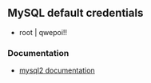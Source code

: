 ## MySQL default credentials
  - root | qwepoi!!

### Documentation
-  [mysql2 documentation](https://sidorares.github.io/node-mysql2/docs)

